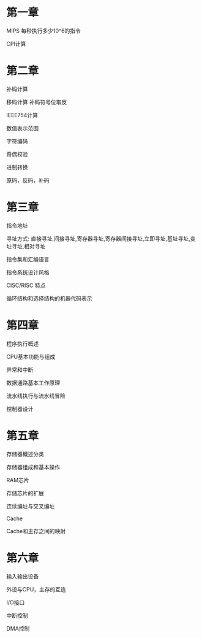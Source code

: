 # 第一章

MIPS 每秒执行多少10^6的指令

CPI计算

# 第二章

补码计算

移码计算 补码符号位取反

IEEE754计算

数值表示范围

字符编码

奇偶校验

进制转换

原码，反码，补码

# 第三章

指令地址

寻址方式: 直接寻址,间接寻址,寄存器寻址,寄存器间接寻址,立即寻址,基址寻址,变址寻址,相对寻址

指令集和汇编语言

指令系统设计风格

CISC/RISC 特点

循环结构和选择结构的机器代码表示

# 第四章

程序执行概述

CPU基本功能与组成

异常和中断

数据通路基本工作原理

流水线执行与流水线冒险

控制器设计

# 第五章

存储器概述分类

存储器组成和基本操作

RAM芯片

存储芯片的扩展

连续编址与交叉编址

Cache

Cache和主存之间的映射

# 第六章

输入输出设备

外设与CPU，主存的互连

I/O接口

中断控制

DMA控制